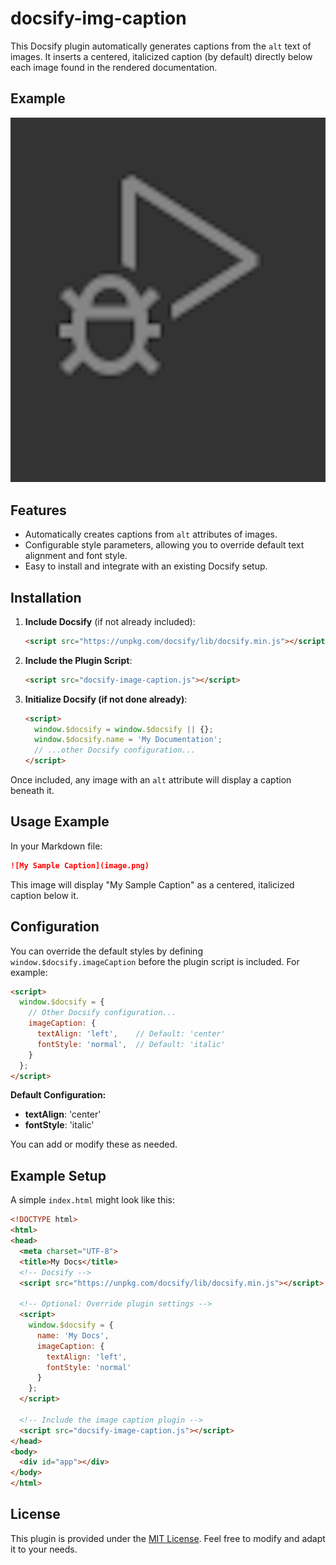 # docsify-img-caption


This Docsify plugin automatically generates captions from the `alt` text of images. It inserts a centered, italicized caption (by default) directly below each image found in the rendered documentation.

## Example

![This is a caption from the alt text ](./image.png)

## Features

- Automatically creates captions from `alt` attributes of images.
- Configurable style parameters, allowing you to override default text alignment and font style.
- Easy to install and integrate with an existing Docsify setup.

## Installation

1. **Include Docsify** (if not already included):

   ```html
   <script src="https://unpkg.com/docsify/lib/docsify.min.js"></script>
   ```

2. **Include the Plugin Script**:

   ```html
   <script src="docsify-image-caption.js"></script>
   ```

3. **Initialize Docsify (if not done already)**:

   ```html
   <script>
     window.$docsify = window.$docsify || {};
     window.$docsify.name = 'My Documentation';
     // ...other Docsify configuration...
   </script>
   ```

Once included, any image with an `alt` attribute will display a caption beneath it.

## Usage Example

In your Markdown file:

```markdown
![My Sample Caption](image.png)
```

This image will display "My Sample Caption" as a centered, italicized caption below it.

## Configuration

You can override the default styles by defining `window.$docsify.imageCaption` before the plugin script is included. For example:

```html
<script>
  window.$docsify = {
    // Other Docsify configuration...
    imageCaption: {
      textAlign: 'left',    // Default: 'center'
      fontStyle: 'normal',  // Default: 'italic'
    }
  };
</script>
```

**Default Configuration:**
- **textAlign**: 'center'
- **fontStyle**: 'italic'

You can add or modify these as needed.

## Example Setup

A simple `index.html` might look like this:

```html
<!DOCTYPE html>
<html>
<head>
  <meta charset="UTF-8">
  <title>My Docs</title>
  <!-- Docsify -->
  <script src="https://unpkg.com/docsify/lib/docsify.min.js"></script>
  
  <!-- Optional: Override plugin settings -->
  <script>
    window.$docsify = {
      name: 'My Docs',
      imageCaption: {
        textAlign: 'left',
        fontStyle: 'normal'
      }
    };
  </script>
  
  <!-- Include the image caption plugin -->
  <script src="docsify-image-caption.js"></script>
</head>
<body>
  <div id="app"></div>
</body>
</html>
```

## License

This plugin is provided under the [MIT License](LICENSE). Feel free to modify and adapt it to your needs.


